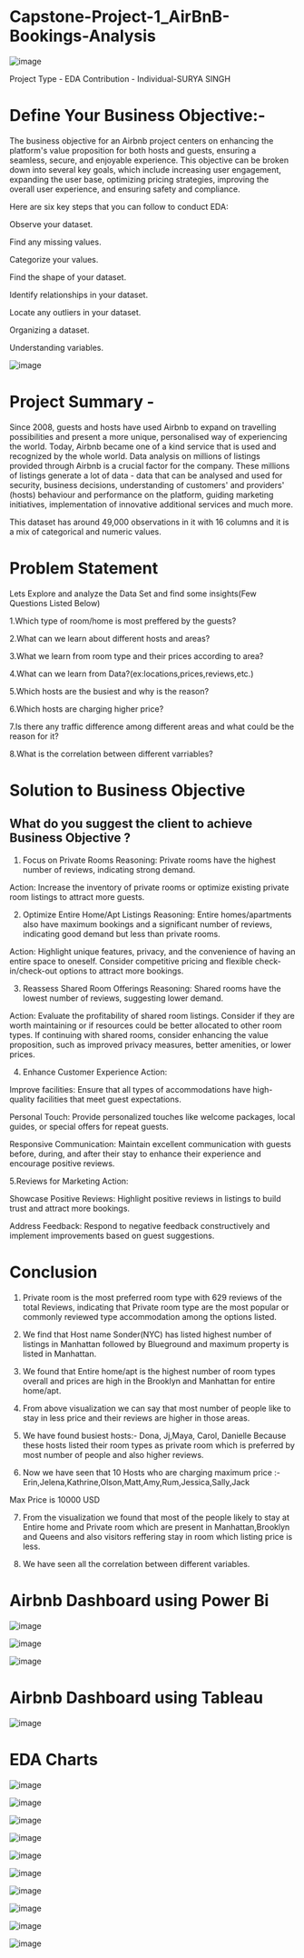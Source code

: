 # Capstone-Project-1_AirBnB-Bookings-Analysis
![image](https://github.com/user-attachments/assets/0af9d6fd-a813-4181-ac43-fc14d53490e5)

Project Type - EDA
Contribution - Individual-SURYA SINGH

# Define Your Business Objective:-

The business objective for an Airbnb project centers on enhancing the platform's value proposition for both hosts and guests, ensuring a seamless, secure, and enjoyable experience. This objective can be broken down into several key goals, which include increasing user engagement, expanding the user base, optimizing pricing strategies, improving the overall user experience, and ensuring safety and compliance.

Here are six key steps that you can follow to conduct EDA:

Observe your dataset.

Find any missing values.

Categorize your values.

Find the shape of your dataset.

Identify relationships in your dataset.

Locate any outliers in your dataset.

Organizing a dataset.

Understanding variables.

![image](https://github.com/surya333356/Capstone-Project-1_AirBnBb-Bookings-Analysis/assets/171321317/feb84554-a073-4fa9-9cf7-100f0a7d137a)

# Project Summary -

Since 2008, guests and hosts have used Airbnb to expand on travelling possibilities and present a more unique, personalised way of experiencing the world. Today, Airbnb became one of a kind service that is used and recognized by the whole world. Data analysis on millions of listings provided through Airbnb is a crucial factor for the company. These millions of listings generate a lot of data - data that can be analysed and used for security, business decisions, understanding of customers' and providers' (hosts) behaviour and performance on the platform, guiding marketing initiatives, implementation of innovative additional services and much more.

This dataset has around 49,000 observations in it with 16 columns and it is a mix of categorical and numeric values.

# Problem Statement

Lets Explore and analyze the Data Set and find some insights(Few Questions Listed Below)

1.Which type of room/home is most preffered by the guests?

2.What can we learn about different hosts and areas?

3.What we learn from room type and their prices according to area?

4.What can we learn from Data?(ex:locations,prices,reviews,etc.)

5.Which hosts are the busiest and why is the reason?

6.Which hosts are charging higher price?

7.Is there any traffic difference among different areas and what could be the reason for it?

8.What is the correlation between different varriables?

# Solution to Business Objective

## What do you suggest the client to achieve Business Objective ?

1. Focus on Private Rooms Reasoning: Private rooms have the highest number of reviews, indicating strong demand.

Action: Increase the inventory of private rooms or optimize existing private room listings to attract more guests.

2. Optimize Entire Home/Apt Listings Reasoning: Entire homes/apartments also have maximum bookings and a significant number of reviews, indicating good demand but less than private rooms.

Action: Highlight unique features, privacy, and the convenience of having an entire space to oneself. Consider competitive pricing and flexible check-in/check-out options to attract more bookings.

3. Reassess Shared Room Offerings Reasoning: Shared rooms have the lowest number of reviews, suggesting lower demand.

Action: Evaluate the profitability of shared room listings. Consider if they are worth maintaining or if resources could be better allocated to other room types. If continuing with shared rooms, consider enhancing the value proposition, such as improved privacy measures, better amenities, or lower prices.

4. Enhance Customer Experience Action:

Improve facilities: Ensure that all types of accommodations have high-quality facilities that meet guest expectations.

Personal Touch: Provide personalized touches like welcome packages, local guides, or special offers for repeat guests.

Responsive Communication: Maintain excellent communication with guests before, during, and after their stay to enhance their experience and encourage positive reviews.

5.Reviews for Marketing Action:

Showcase Positive Reviews: Highlight positive reviews in listings to build trust and attract more bookings.

Address Feedback: Respond to negative feedback constructively and implement improvements based on guest suggestions.

# Conclusion

1. Private room is the most preferred room type with 629 reviews of the total Reviews, indicating that Private room type are the most popular or commonly reviewed type accommodation among the options listed.
2. We find that Host name Sonder(NYC) has listed highest number of listings in Manhattan followed by Blueground and maximum property is listed in Manhattan.

3. We found that Entire home/apt is the highest number of room types overall and prices are high in the Brooklyn and Manhattan for entire home/apt.

4. From above visualization we can say that most number of people like to stay in less price and their reviews are higher in those areas.

5. We have found busiest hosts:- Dona, Jj,Maya, Carol, Danielle Because these hosts listed their room types as private room which is preferred by most number of people and also higher reviews.

6. Now we have seen that 10 Hosts who are charging maximum price :- Erin,Jelena,Kathrine,Olson,Matt,Amy,Rum,Jessica,Sally,Jack

Max Price is 10000 USD

7. From the visualization we found that most of the people likely to stay at Entire home and Private room which are present in Manhattan,Brooklyn and Queens and also visitors reffering stay in room which listing price is less.

8. We have seen all the correlation between different variables.

# Airbnb Dashboard using Power Bi

![image](https://github.com/user-attachments/assets/d57c7c2b-5785-4ea8-bf92-31d6cae48c7b)

![image](https://github.com/user-attachments/assets/2a68a1e1-fd74-42bf-8b2f-ea1440de7ae7)

![image](https://github.com/user-attachments/assets/f0482c6c-f61e-42f8-af37-79b887c2f96f)

# Airbnb Dashboard using Tableau

![image](https://github.com/user-attachments/assets/81d4f503-f0f8-4853-8327-d7047b600d11)

# EDA Charts

![image](https://github.com/user-attachments/assets/96c37289-2dec-4461-aeb1-e9c3429fe5ed)

![image](https://github.com/user-attachments/assets/2c4775a4-d566-4809-b59f-604f833a3c8c)

![image](https://github.com/user-attachments/assets/c632fe2c-3114-4c69-a811-ccdb9a47663d)

![image](https://github.com/user-attachments/assets/6870b0f5-c595-4b76-96ea-2308e324b13b)

![image](https://github.com/user-attachments/assets/e6ae61de-0373-4bdb-86ee-f03e906c2197)

![image](https://github.com/user-attachments/assets/0675d522-38eb-4a3a-a990-b5bcd09421f6)

![image](https://github.com/user-attachments/assets/b1d7e6f6-db9a-4bf6-988a-0bd249db1532)

![image](https://github.com/user-attachments/assets/120367a6-6672-4362-90ab-76cd46bfdeef)

![image](https://github.com/user-attachments/assets/4326a6b7-2b74-4e23-aba1-57d9cc8f7a4a)

![image](https://github.com/user-attachments/assets/3f7270cf-ce64-4f1f-9815-d05d1f80bc02)


















